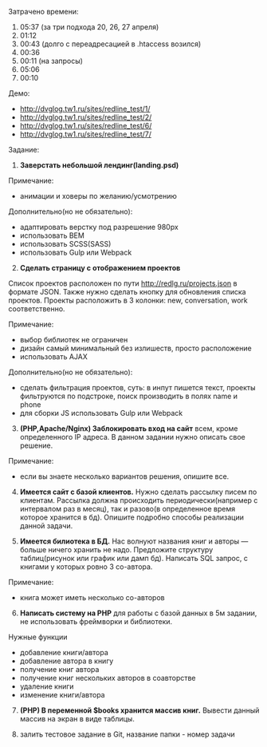 Затрачено времени:
1. 05:37 (за три подхода 20, 26, 27 апреля)
2. 01:12
3. 00:43 (долго с переадресацией в .htaccess возился)
4. 00:36
5. 00:11 (на запросы)
6. 05:06
7. 00:10

Демо:
- http://dvglog.tw1.ru/sites/redline_test/1/
- http://dvglog.tw1.ru/sites/redline_test/2/
- http://dvglog.tw1.ru/sites/redline_test/6/
- http://dvglog.tw1.ru/sites/redline_test/7/

Задание:

1) **Заверстать небольшой лендинг(landing.psd)**

Примечание:
- анимации и ховеры по желанию/усмотрению

Дополнительно(но не обязательно):
- адаптировать верстку под разрешение 980px
- использовать BEM
- использовать SCSS(SASS) 
- использовать Gulp или Webpack

2) **Сделать страницу с отображением проектов**

Список проектов расположен по пути http://redlg.ru/projects.json в формате JSON.
Также нужно сделать кнопку для обновления списка проектов.
Проекты расположить в 3 колонки: new, conversation, work соответственно.

Примечание:
- выбор библиотек не ограничен
- дизайн самый минимальный без излишеств, просто расположение
- использовать AJAX

Дополнительно(но не обязательно):
- сделать фильтрация проектов, суть: в инпут пишется текст, проекты фильтруются по подстроке, поиск производить в полях name и phone
- для сборки JS использовать Gulp или Webpack

3) **(PHP,Apache/Nginx) Заблокировать вход на сайт** всем, кроме определенного IP адреса. В данном задании нужно описать свое решение.

Примечание:
- если вы знаете несколько вариантов решения, опишите все.

4) **Имеется сайт с базой клиентов.** Нужно сделать рассылку писем по клиентам. Рассылка должна происходить периодически(например с интервалом раз в месяц), 
так и разово(в определенное время которое хранится в бд). Опишите подробно способы реализации данной задачи.

5) **Имеется билиотека в БД.** Нас волнуют названия книг и авторы — больше ничего хранить не надо. Предложите структуру таблиц(рисунок или график или дамп бд).
Написать SQL запрос, с книгами у которых ровно 3 со-автора.

Примечание:
- книга может иметь несколько со-авторов

6) **Написать систему на PHP** для работы с базой данных в 5м задании, не использовать фреймворки и библиотеки.

Нужные функции
- добавление книги/автора
- добавление автора в книгу
- получение книг автора
- получение книг нескольких авторов в соавторстве
- удаление книги
- изменение книги/автора

7) **(PHP) В переменной $books хранится массив книг.** Вывести данный массив на экран в виде таблицы.

8) залить тестовое задание в Git, название папки - номер задачи
